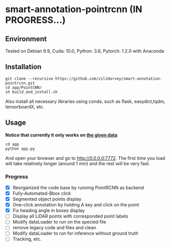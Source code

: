 # smart-annotation-pointrcnn (IN PROGRESS...)
## Environment
Tested on Debian 9.9, Cuda: 10.0, Python: 3.6, Pytorch: 1.2.0 with Anaconda

## Installation
```
git clone --recursive https://github.com/ziliHarvey/smart-annotation-pointrcnn.git
cd app/PointCNN/
sh build_and_install.sh
```
Also install all necessary libraries using conda, such as flask, easydict,tqdm, tensorboardX, etc.

## Usage
**Notice that currently it only works on [the given data](https://github.com/ziliHarvey/smart-annotation-pointrcnn/tree/master/app/test_dataset/0_drive_0064_sync/sample/argoverse/lidar)**
```
cd app
python app.py
```
And open your browser and go to http://0.0.0.0:7772. The first time you load will take relatively longer (around 1 min)
and the rest will be very fast.

### Progress
- [x] Reorganized the code base by running PointRCNN as backend
- [x] Fully-Automated-Bbox click
- [x] Segmented object points display
- [x] One-click annotation by holding A key and click on the point
- [x] Fix heading angle in boxes display
- [ ] Display all LiDAR points with corresponded point labels
- [ ] Modify dataLoader to run on the specied file
- [ ] remove legacy code and files and clean
- [ ] Modify dataLoader to run for inference without ground truth
- [ ] Tracking, etc.
